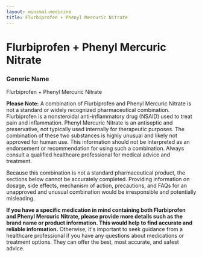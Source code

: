 ```yaml
---
layout: minimal-medicine
title: Flurbiprofen + Phenyl Mercuric Nitrate
---
```


# Flurbiprofen + Phenyl Mercuric Nitrate
### Generic Name
Flurbiprofen + Phenyl Mercuric Nitrate


**Please Note:**  A combination of Flurbiprofen and Phenyl Mercuric Nitrate is not a standard or widely recognized pharmaceutical combination.  Flurbiprofen is a nonsteroidal anti-inflammatory drug (NSAID) used to treat pain and inflammation. Phenyl Mercuric Nitrate is an antiseptic and preservative, not typically used internally for therapeutic purposes.  The combination of these two substances is highly unusual and likely not approved for human use.  This information should not be interpreted as an endorsement or recommendation for using such a combination.  Always consult a qualified healthcare professional for medical advice and treatment.


Because this combination is not a standard pharmaceutical product, the sections below cannot be accurately completed. Providing information on dosage, side effects, mechanism of action, precautions, and FAQs for an unapproved and unusual combination would be irresponsible and potentially misleading.


**If you have a specific medication in mind containing both Flurbiprofen and Phenyl Mercuric Nitrate, please provide more details such as the brand name or product information. This would help to find accurate and reliable information.**  Otherwise, it's important to seek guidance from a healthcare professional if you have any questions about medications or treatment options.  They can offer the best, most accurate, and safest advice.

